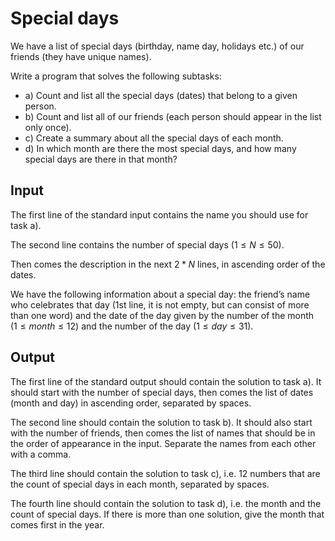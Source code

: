 # Special days

We have a list of special days (birthday, name day, holidays etc.) of our friends (they have unique names).

Write a program that solves the following subtasks:

- a) Count and list all the special days (dates) that belong to a given person.
- b) Count and list all of our friends (each person should appear in the list only once).
- c) Create a summary about all the special days of each month.
- d) In which month are there the most special days, and how many special days are there in that
month?

## Input

The first line of the standard input contains the name you should use for task a). 

The second line contains the number of special days ($1\le{N}\le{50}$). 

Then comes the description in the next $2*N$ lines, in ascending order of the dates. 

We have the following information about a special day: the friend’s name who celebrates that day (1st line, it is not empty, but can consist of more than one word) and the date of the day given by the number of the month ($1\le{month}\le{12}$) and the number of the day ($1\le{day}\le{31}$).


## Output

The first line of the standard output should contain the solution to task a).
It should start with the number of special days, then comes the list of dates (month and day) in ascending order, separated by spaces.

The second line should contain the solution to task b). It should also start with the number of friends, then comes the list of names that should be in the order of appearance in the input. 
Separate the names from each other with a comma.

The third line should contain the solution to task c), i.e. $12$ numbers that are the count of special days in each month, separated by spaces.

The fourth line should contain the solution to task d), i.e. the month and the count of special days.
If there is more than one solution, give the month that comes first in the year.